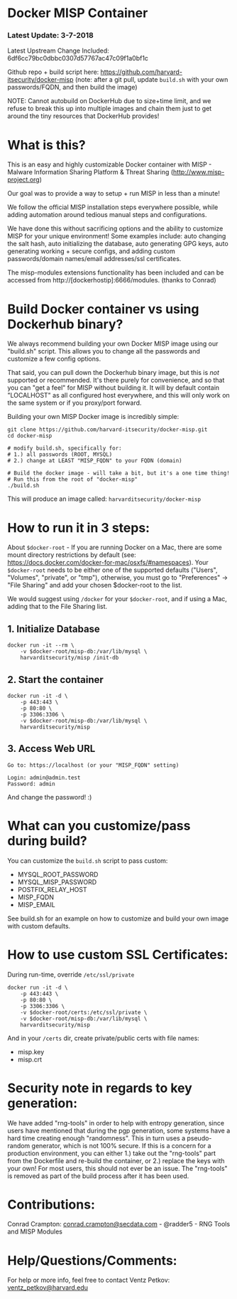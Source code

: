 Docker MISP Container
=====================
### Latest Update: 3-7-2018

Latest Upstream Change Included: 6df6cc79bc0dbbc0307d57767ac47c09f1a0bf1c

Github repo + build script here:
https://github.com/harvard-itsecurity/docker-misp
(note: after a git pull, update ```build.sh``` with your own passwords/FQDN, and then build the image)

NOTE: Cannot autobuild on DockerHub due to size+time limit, and we
refuse to break this up into multiple images and chain them just to
get around the tiny resources that DockerHub provides!


# What is this?
This is an easy and highly customizable Docker container with MISP -
Malware Information Sharing Platform & Threat Sharing (http://www.misp-project.org)

Our goal was to provide a way to setup + run MISP in less than a minute!

We follow the official MISP installation steps everywhere possible,
while adding automation around tedious manual steps and configurations.

We have done this without sacrificing options and the ability to
customize MISP for your unique environment! Some examples include:
auto changing the salt hash, auto initializing the database, auto generating GPG
keys, auto generating working + secure configs, and adding custom
passwords/domain names/email addresses/ssl certificates.

The misp-modules extensions functionality has been included and can be
accessed from http://[dockerhostip]:6666/modules.
(thanks to Conrad)

# Build Docker container vs using Dockerhub binary?

We always recommend building your own Docker MISP image using our "build.sh" script.
This allows you to change all the passwords and customize a few config options.

That said, you can pull down the Dockerhub binary image, but this is
_not_ supported or recommended. It's there purely for convenience, and so that you can "get
a feel" for MISP without building it. It will by default contain "LOCALHOST" as all configured host everywhere, and this will only work on the same system or if you proxy/port forward.


Building your own MISP Docker image is incredibly simple:
```
git clone https://github.com/harvard-itsecurity/docker-misp.git
cd docker-misp

# modify build.sh, specifically for:
# 1.) all passwords (ROOT, MYSQL)
# 2.) change at LEAST "MISP_FQDN" to your FQDN (domain)

# Build the docker image - will take a bit, but it's a one time thing!
# Run this from the root of "docker-misp"
./build.sh
```

This will produce an image called: ```harvarditsecurity/docker-misp```

# How to run it in 3 steps:

About ```$docker-root``` - If you are running Docker on a Mac, there are some mount directory restrictions by default (see: https://docs.docker.com/docker-for-mac/osxfs/#namespaces). Your ```$docker-root``` needs to be either one of the supported defaults ("Users", "Volumes", "private", or "tmp"), otherwise, you must go to "Preferences" -> "File Sharing" and add your chosen $docker-root to the list.

We would suggest using ```/docker``` for your ```$docker-root```, and if using a Mac, adding that to the File Sharing list.

## 1. Initialize Database

```
docker run -it --rm \
    -v $docker-root/misp-db:/var/lib/mysql \
    harvarditsecurity/misp /init-db
```

## 2. Start the container
```
docker run -it -d \
    -p 443:443 \
    -p 80:80 \
    -p 3306:3306 \
    -v $docker-root/misp-db:/var/lib/mysql \
    harvarditsecurity/misp
```

## 3. Access Web URL
```
Go to: https://localhost (or your "MISP_FQDN" setting)

Login: admin@admin.test
Password: admin
```

And change the password! :)

# What can you customize/pass during build?
You can customize the ```build.sh``` script to pass custom:

* MYSQL_ROOT_PASSWORD
* MYSQL_MISP_PASSWORD
* POSTFIX_RELAY_HOST
* MISP_FQDN
* MISP_EMAIL

See build.sh for an example on how to customize and build your own image with custom defaults.

# How to use custom SSL Certificates:
During run-time, override ```/etc/ssl/private```

```
docker run -it -d \
    -p 443:443 \
    -p 80:80 \
    -p 3306:3306 \
    -v $docker-root/certs:/etc/ssl/private \
    -v $docker-root/misp-db:/var/lib/mysql \
    harvarditsecurity/misp
```

And in your ```/certs``` dir, create private/public certs with file names:

* misp.key
* misp.crt

# Security note in regards to key generation:
We have added "rng-tools" in order to help with entropy generation,
since users have mentioned that during the pgp generation, some
systems have a hard time creating enough "randomness". This in turn
uses a pseudo-random generator, which is not 100% secure. If this is a
concern for a production environment, you can either 1.) take out the
"rng-tools" part from the Dockerfile and re-build the container, or
2.) replace the keys with your own! For most users, this should not
ever be an issue. The "rng-tools" is removed as part of the build
process after it has been used.

# Contributions:
Conrad Crampton: conrad.crampton@secdata.com - @radder5 - RNG Tools and MISP Modules

# Help/Questions/Comments:
For help or more info, feel free to contact Ventz Petkov: ventz_petkov@harvard.edu
